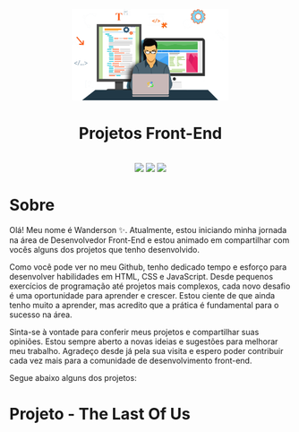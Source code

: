 <p align="center">
<img src="/imagens/foto1.png" width="280" alt="Aprenda Front-end">
</p>
<h1 align="center"> Projetos Front-End </h1> <br>
<div align="center"> 
  <img src="https://img.shields.io/badge/HTML5-E34F26?style=for-the-badge&logo=html5&logoColor=white" target="_blank"></a>
  <img src="https://img.shields.io/badge/CSS3-1572B6?style=for-the-badge&logo=css3&logoColor=white" target="_blank"></a>
 	<img src="https://img.shields.io/badge/JavaScript-323330?style=for-the-badge&logo=javascript&logoColor=F7DF1E" target="_blank"></a>  
</div>

<h1>Sobre</h1>
<p>Olá! Meu nome é Wanderson ✨. Atualmente, estou iniciando minha jornada na área de Desenvolvedor Front-End e estou animado em compartilhar com vocês alguns dos projetos que tenho desenvolvido.

Como você pode ver no meu Github, tenho dedicado tempo e esforço para desenvolver habilidades em HTML, CSS e JavaScript. Desde pequenos exercícios de programação até projetos mais complexos, cada novo desafio é uma oportunidade para aprender e crescer. Estou ciente de que ainda tenho muito a aprender, mas acredito que a prática é fundamental para o sucesso na área.

Sinta-se à vontade para conferir meus projetos e compartilhar suas opiniões. Estou sempre aberto a novas ideias e sugestões para melhorar meu trabalho. Agradeço desde já pela sua visita e espero poder contribuir cada vez mais para a comunidade de desenvolvimento front-end.

Segue abaixo alguns dos projetos:
</p>

<h1> Projeto - The Last Of Us </h1> <br>
